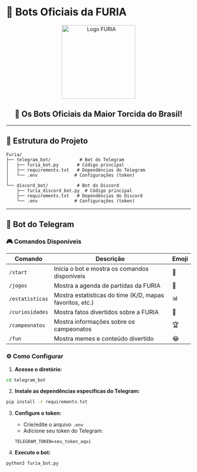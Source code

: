 # 🐺 Bots Oficiais da FURIA

<div align="center">
  <img src="https://furia.gg/wp-content/uploads/2023/12/logo-furia-1.png" alt="Logo FURIA" width="200"/>
  
  ## 🤖 Os Bots Oficiais da Maior Torcida do Brasil!
</div>

---

## 📁 Estrutura do Projeto

```
Furia/
├── telegram_bot/           # Bot do Telegram
│   ├── furia_bot.py       # Código principal
│   ├── requirements.txt   # Dependências do Telegram
│   └── .env              # Configurações (token)
│
└── discord_bot/           # Bot do Discord
    ├── furia_discord_bot.py  # Código principal
    ├── requirements.txt   # Dependências do Discord
    └── .env              # Configurações (token)
```

---

## 🤖 Bot do Telegram

### 🎮 Comandos Disponíveis

| Comando | Descrição | Emoji |
|---------|-----------|-------|
| `/start` | Inicia o bot e mostra os comandos disponíveis | 🚀 |
| `/jogos` | Mostra a agenda de partidas da FURIA | 📅 |
| `/estatisticas` | Mostra estatísticas do time (K/D, mapas favoritos, etc.) | 📊 |
| `/curiosidades` | Mostra fatos divertidos sobre a FURIA | 🤔 |
| `/campeonatos` | Mostra informações sobre os campeonatos | 🏆 |
| `/fun` | Mostra memes e conteúdo divertido | 😂 |

### ⚙️ Como Configurar

1. **Acesse o diretório:**
```bash
cd telegram_bot
```

2. **Instale as dependências específicas do Telegram:**
```bash
pip install -r requirements.txt
```

3. **Configure o token:**
   - Crie/edite o arquivo `.env`
   - Adicione seu token do Telegram:
   ```
   TELEGRAM_TOKEN=seu_token_aqui
   ```

4. **Execute o bot:**
```bash
python3 furia_bot.py
```

